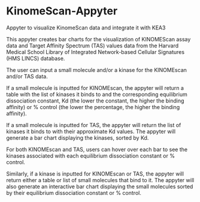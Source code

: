 # KinomeScan-Appyter
Appyter to visualize KinomeScan data and integrate it with KEA3

This appyter creates bar charts for the visualization of KINOMEScan assay data and Target Affinity Spectrum (TAS) values data from the Harvard Medical School Library of Integrated Network-based Cellular Signatures (HMS LINCS) database.


The user can input a small molecule and/or a kinase for the KINOMEscan and/or TAS data. 


If a small molecule is inputted for KINOMEscan, the appyter will return a table with the list of kinases it binds to and the corresponding equilibrium dissociation constant, Kd (the lower the constant, the higher the binding affinity) or % control (the lower the percentage, the higher the binding affinity). 


If a small molecule is inputted for TAS, the appyter will return the list of kinases it binds to with their approximate Kd values. The appyter will generate a bar chart displaying the kinases, sorted by Kd. 


For both KINOMEscan and TAS, users can hover over each bar to see the kinases associated with each equilibrium dissociation constant or % control. 



Similarly, if a kinase is inputted for KINOMEscan or TAS, the appyter will return either a table or list of small molecules that bind to it. The appyter will also generate an interactive bar chart displaying the small molecules sorted by their equilibrium dissociation constant or % control.
